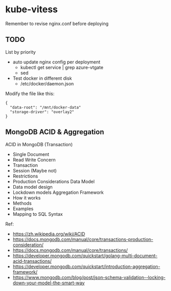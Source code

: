 # kube-vitess

Remember to revise nginx.conf before deploying

## TODO

List by priority

- auto update nginx config per deployment
  - kubectl get service | grep azure-vtgate
  - sed
- Test docker in different disk 
  - /etc/docker/daemon.json

Modify the file like this:

```
{
  "data-root": "/mnt/docker-data"
  "storage-driver": "overlay2"
}
```

## MongoDB ACID & Aggregation

ACID in MongoDB (Transaction)
- Single Document
- Read Write Concern
- Transaction
- Session (Maybe not)
- Restrictions
- Production Considerations
Data Model
- Data model design 
- Lockdown models 
Aggregation Framework
- How it works
- Methods
- Examples
- Mapping to SQL Syntax

Ref:
- https://zh.wikipedia.org/wiki/ACID
- https://docs.mongodb.com/manual/core/transactions-production-consideration/
- https://docs.mongodb.com/manual/core/transactions/
- https://developer.mongodb.com/quickstart/golang-multi-document-acid-transactions/
- https://developer.mongodb.com/quickstart/introduction-aggregation-framework/
- https://www.mongodb.com/blog/post/json-schema-validation--locking-down-your-model-the-smart-way

